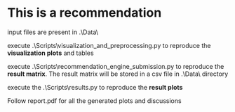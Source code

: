 # This is a recommendation
input files are present in .\Data\ 

execute .\Scripts\visualization_and_preprocessing.py to reproduce the **visualization plots** and tables

execute .\Scripts\recommendation_engine_submission.py to reproduce the **result matrix**. The result matrix will be stored in a csv file in .\Data\ directory

execute the .\Scripts\results.py to reproduce the **result plots**


Follow report.pdf for all the generated plots and discussions

